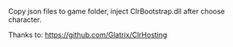 Copy json files to game folder, inject ClrBootstrap.dll after choose character.



Thanks to: https://github.com/Glatrix/ClrHosting
